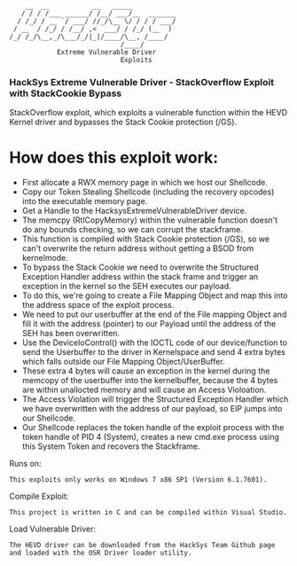 ```
    __  __           __   _____           
   / / / /___ ______/ /__/ ___/__  _______
  / /_/ / __ `/ ___/ //_/\__ \/ / / / ___/
 / __  / /_/ / /__/ ,<  ___/ / /_/ (__  ) 
/_/ /_/\__,_/\___/_/|_|/____/\__, /____/  
                            /____/        
			Extreme Vulnerable Driver
							Exploits
```

### HackSys Extreme Vulnerable Driver - StackOverflow Exploit with StackCookie Bypass

StackOverflow exploit, which exploits a vulnerable function within the HEVD Kernel driver and bypasses the Stack Cookie protection (/GS).

# How does this exploit work:

* First allocate a RWX memory page in which we host our Shellcode.
* Copy our Token Stealing Shellcode (including the recovery opcodes) into the executable memory page.
* Get a Handle to the HacksysExtremeVulnerableDriver device.
* The memcpy (RtlCopyMemory) within the vulnerable function doesn't do any bounds checking, so we can corrupt the stackframe.
* This function is compiled with Stack Cookie protection (/GS), so we can't overwrite the return address without getting a BSOD from kernelmode.
* To bypass the Stack Cookie we need to overwrite the Structured Exception Handler address within the stack frame and trigger an exception in the kernel so the SEH executes our payload.    
* To do this, we're going to create a File Mapping Object and map this into the address space of the exploit process.
* We need to put our userbuffer at the end of the File mapping Object and fill it with the address (pointer) to our Payload until the address of the SEH has been overwritten.
* Use the DeviceIoControl() with the IOCTL code of our device/function to send the Userbuffer to the driver in Kernelspace and send 4 extra bytes which falls outside our File Mapping Object/UserBuffer.
* These extra 4 bytes will cause an exception in the kernel during the memcopy of the userbuffer into the kernelbuffer, because the 4 bytes are within unallocted memory and will cause an Access Violoation.
* The Access Violation will trigger the Structured Exception Handler which we have overwritten with the address of our payload, so EIP jumps into our Shellcode. 
* Our Shellcode replaces the token handle of the exploit process with the token handle of PID 4 (System), creates a new cmd.exe process using this System Token and recovers the Stackframe.  

Runs on:

```
This exploits only works on Windows 7 x86 SP1 (Version 6.1.7601).
``` 

Compile Exploit:

```
This project is written in C and can be compiled within Visual Studio.
```

Load Vulnerable Driver:

```
The HEVD driver can be downloaded from the HackSys Team Github page and loaded with the OSR Driver loader utility.
```
